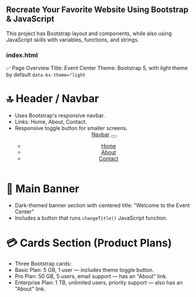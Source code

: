 ## Recreate Your Favorite Website Using Bootstrap & JavaScript

This project has Bootstrap layout and components, while also using JavaScript skills with variables, functions, and strings.

### index.html
✅ Page Overview
Title: Event Center
Theme: Bootstrap 5, with light theme by default ```data-bs-theme="light```

# 🔝 Header / Navbar
- Uses Bootstrap's responsive navbar.
- Links: Home, About, Contact.
- Responsive toggle button for smaller screens.
          <body data-bs-theme="light">
            <header>
                <!-- -------------------------- -->
                <!-- navbar -->
                <!-- -------------------------- -->
                <nav id="navbar" class="navbar navbar-expand-lg bg-body-tertiary">
                    <div class="container-fluid">
                        <a id="nav-class" class="navbar-brand" href="/index.html">Navbar</a>
                        <button class="navbar-toggler" type="button" data-bs-toggle="collapse"
                            data-bs-target="#navbarSupportedContent" aria-controls="navbarSupportedContent"
                            aria-expanded="false" aria-label="Toggle navigation">
                            <span class="navbar-toggler-icon"></span>
                        </button>
                        <div class="collapse navbar-collapse" id="navbarSupportedContent">
                            <ul class="navbar-nav me-auto mb-2 mb-lg-0">
                                <li class="nav-item">
                                    <a id="nav-class" class="nav-link active" aria-current="page" href="/index.html">Home</a>
                                </li>
                                <li class="nav-item">
                                    <a id="nav-class" class="nav-link" href="/about.html">About</a>
                                </li>
                                <li class="nav-item">
                                    <a id="nav-class" class="nav-link" href="/contact.html">Contact</a>
                                </li>
                            </ul>
                        </div>
                    </div>
                </nav>
            </header>
# 🎉 Main Banner
- Dark-themed banner section with centered title: "Welcome to the Event Center"
- Includes a button that runs ```changeTitle()``` JavaScript function.

# 💳 Cards Section (Product Plans)
- Three Bootstrap cards:
- Basic Plan: 5 GB, 1 user — includes theme toggle button.
- Pro Plan: 50 GB, 5 users, email support — has an "About" link.
- Enterprise Plan: 1 TB, unlimited users, priority support — also has an "About" link.
